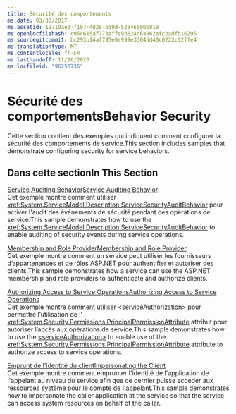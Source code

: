 ```yaml
---
title: Sécurité des comportements
ms.date: 03/30/2017
ms.assetid: 19710ae3-f197-4d28-ba9d-52e465006819
ms.openlocfilehash: c06c615af773affe9b824c6a862afcbadfb16295
ms.sourcegitcommit: bc293b14af795e0e999e3304dd40c0222cf2ffe4
ms.translationtype: MT
ms.contentlocale: fr-FR
ms.lasthandoff: 11/26/2020
ms.locfileid: "96258736"
---
```

# <a name="behavior-security"></a><span data-ttu-id="3d617-102">Sécurité des comportements</span><span class="sxs-lookup"><span data-stu-id="3d617-102">Behavior Security</span></span>

<span data-ttu-id="3d617-103">Cette section contient des exemples qui indiquent comment configurer la sécurité des comportements de service.</span><span class="sxs-lookup"><span data-stu-id="3d617-103">This section includes samples that demonstrate configuring security for service behaviors.</span></span>  
  
## <a name="in-this-section"></a><span data-ttu-id="3d617-104">Dans cette section</span><span class="sxs-lookup"><span data-stu-id="3d617-104">In This Section</span></span>  

 [<span data-ttu-id="3d617-105">Service Auditing Behavior</span><span class="sxs-lookup"><span data-stu-id="3d617-105">Service Auditing Behavior</span></span>](service-auditing-behavior.md)  
 <span data-ttu-id="3d617-106">Cet exemple montre comment utiliser <xref:System.ServiceModel.Description.ServiceSecurityAuditBehavior> pour activer l'audit des événements de sécurité pendant des opérations de service.</span><span class="sxs-lookup"><span data-stu-id="3d617-106">This sample demonstrates how to use the <xref:System.ServiceModel.Description.ServiceSecurityAuditBehavior> to enable auditing of security events during service operations.</span></span>  
  
 [<span data-ttu-id="3d617-107">Membership and Role Provider</span><span class="sxs-lookup"><span data-stu-id="3d617-107">Membership and Role Provider</span></span>](membership-and-role-provider.md)  
 <span data-ttu-id="3d617-108">Cet exemple montre comment un service peut utiliser les fournisseurs d’appartenances et de rôles ASP.NET pour authentifier et autoriser des clients.</span><span class="sxs-lookup"><span data-stu-id="3d617-108">This sample demonstrates how a service can use the ASP.NET membership and role providers to authenticate and authorize clients.</span></span>  
  
 [<span data-ttu-id="3d617-109">Authorizing Access to Service Operations</span><span class="sxs-lookup"><span data-stu-id="3d617-109">Authorizing Access to Service Operations</span></span>](authorizing-access-to-service-operations.md)  
 <span data-ttu-id="3d617-110">Cet exemple montre comment utiliser [\<serviceAuthorization>](../../configure-apps/file-schema/wcf/serviceauthorization-element.md) pour permettre l’utilisation de l' <xref:System.Security.Permissions.PrincipalPermissionAttribute> attribut pour autoriser l’accès aux opérations de service.</span><span class="sxs-lookup"><span data-stu-id="3d617-110">This sample demonstrates how to use the [\<serviceAuthorization>](../../configure-apps/file-schema/wcf/serviceauthorization-element.md) to enable use of the <xref:System.Security.Permissions.PrincipalPermissionAttribute> attribute to authorize access to service operations.</span></span>  
  
 [<span data-ttu-id="3d617-111">Emprunt de l'identité du client</span><span class="sxs-lookup"><span data-stu-id="3d617-111">Impersonating the Client</span></span>](impersonating-the-client.md)  
 <span data-ttu-id="3d617-112">Cet exemple montre comment emprunter l'identité de l'application de l'appelant au niveau du service afin que ce dernier puisse accéder aux ressources système pour le compte de l'appelant.</span><span class="sxs-lookup"><span data-stu-id="3d617-112">This sample demonstrates how to impersonate the caller application at the service so that the service can access system resources on behalf of the caller.</span></span>

